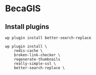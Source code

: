 # BecaGIS

## Install plugins

```shell
wp plugin install better-search-replace

wp plugin install \
    redis-cache \
    broken-link-checker \
    regenerate-thumbnails
    really-simple-ssl \
    better-search-replace \
```
